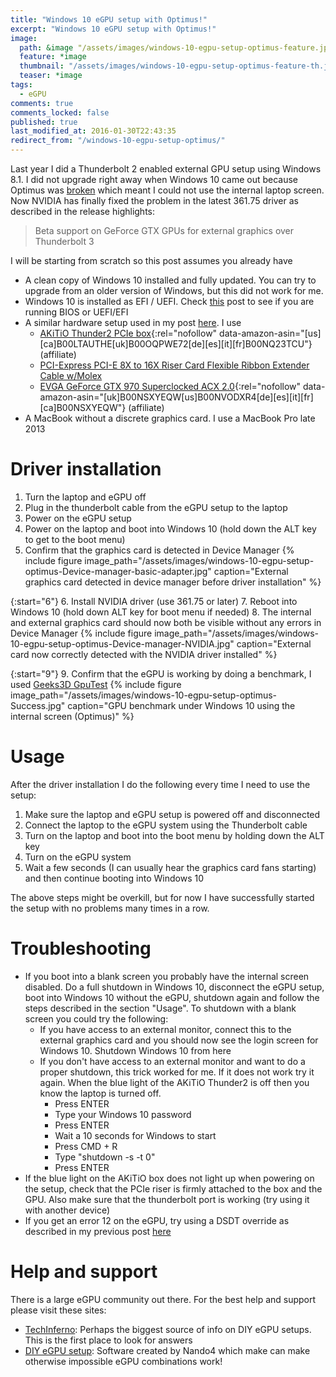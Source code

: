 ```yaml
---
title: "Windows 10 eGPU setup with Optimus!"
excerpt: "Windows 10 eGPU setup with Optimus!"
image:
  path: &image "/assets/images/windows-10-egpu-setup-optimus-feature.jpg"
  feature: *image
  thumbnail: "/assets/images/windows-10-egpu-setup-optimus-feature-th.jpg"
  teaser: *image
tags:
  - eGPU
comments: true
comments_locked: false
published: true
last_modified_at: 2016-01-30T22:43:35
redirect_from: "/windows-10-egpu-setup-optimus/"
---
```

Last year I did a Thunderbolt 2 enabled external GPU setup using Windows 8.1. I did not upgrade right away when Windows 10 came out because Optimus was [broken](https://www.techinferno.com/index.php?/forums/topic/8918-egpu-window-10-optimus-mode-problem/) which meant I could not use the internal laptop screen. Now NVIDIA has finally fixed the problem in the latest 361.75 driver as described in the release highlights:
> Beta support on GeForce GTX GPUs for external graphics over Thunderbolt 3

I will be starting from scratch so this post assumes you already have
* A clean copy of Windows 10 installed and fully updated. You can try to upgrade from an older version of Windows, but this did not work for me.
* Windows 10 is installed as EFI / UEFI. Check [this](http://www.thewindowsclub.com/check-if-uefi-or-bios) post to see if you are running BIOS or UEFI/EFI
* A similar hardware setup used in my post [here](/projects/thunderbolt-2-egpu-setup-using-akitio-thunder2/). I use
  * [AKiTiO Thunder2 PCIe box](https://www.amazon.com/dp/B00LTAUTHE/?tag=oddoneout0a-20){:rel="nofollow" data-amazon-asin="[us][ca]B00LTAUTHE[uk]B00OQPWE72[de][es][it][fr]B00NQ23TCU"} (affiliate)
  * [PCI-Express PCI-E 8X to 16X Riser Card Flexible Ribbon Extender Cable w/Molex](http://www.moddiy.com/products/PCI%252dExpress-PCI%252dE-8X-to-16X-Riser-Card-Flexible-Ribbon-Extender-Cable-w%7B47%7DMolex-%252b-Solid-Capacitor.html)
  * [EVGA GeForce GTX 970 Superclocked ACX 2.0](https://www.amazon.com/dp/B00NVODXR4/?tag=oddoneout0a-20){:rel="nofollow" data-amazon-asin="[uk]B00NSXYEQW[us]B00NVODXR4[de][es][it][fr][ca]B00NSXYEQW"} (affiliate)
* A MacBook without a discrete graphics card. I use a MacBook Pro late 2013

# Driver installation
1. Turn the laptop and eGPU off
2. Plug in the thunderbolt cable from the eGPU setup to the laptop
3. Power on the eGPU setup
4. Power on the laptop and boot into Windows 10 (hold down the ALT key to get to the boot menu)
5. Confirm that the graphics card is detected in Device Manager
{% include figure
  image_path="/assets/images/windows-10-egpu-setup-optimus-Device-manager-basic-adapter.jpg"
  caption="External graphics card detected in device manager before driver installation"
%}

{:start="6"}
6. Install NVIDIA driver (use 361.75 or later)
7. Reboot into Windows 10 (hold down ALT key for boot menu if needed)
8. The internal and external graphics card should now both be visible without any errors in Device Manager
{% include figure
  image_path="/assets/images/windows-10-egpu-setup-optimus-Device-manager-NVIDIA.jpg"
  caption="External card now correctly detected with the NVIDIA driver installed"
%}

{:start="9"}
9. Confirm that the eGPU is working by doing a benchmark, I used [Geeks3D GpuTest](http://www.geeks3d.com/gputest/)
{% include figure
  image_path="/assets/images/windows-10-egpu-setup-optimus-Success.jpg"
  caption="GPU benchmark under Windows 10 using the internal screen (Optimus)"
%}

# Usage
After the driver installation I do the following every time I need to use the setup:
1. Make sure the laptop and eGPU setup is powered off and disconnected
2. Connect the laptop to the eGPU system using the Thunderbolt cable
3. Turn on the laptop and boot into the boot menu by holding down the ALT key
4. Turn on the eGPU system
5. Wait a few seconds (I can usually hear the graphics card fans starting) and then continue booting into Windows 10

The above steps might be overkill, but for now I have successfully started the setup with no problems many times in a row.

# Troubleshooting
* If you boot into a blank screen you probably have the internal screen disabled. Do a full shutdown in Windows 10, disconnect the eGPU setup, boot into Windows 10 without the eGPU, shutdown again and follow the steps described in the section "Usage". To shutdown with a blank screen you could try the following:
  * If you have access to an external monitor, connect this to the external graphics card and you should now see the login screen for Windows 10. Shutdown Windows 10 from here
  * If you don't have access to an external monitor and want to do a proper shutdown, this trick worked for me. If it does not work try it again. When the blue light of the AKiTiO Thunder2 is off then you know the laptop is turned off.
    * Press ENTER
    * Type your Windows 10 password
    * Press ENTER
    * Wait a 10 seconds for Windows to start
    * Press CMD + R
    * Type "shutdown -s -t 0"
    * Press ENTER
* If the blue light on the AKiTiO box does not light up when powering on the setup, check that the PCIe riser is firmly attached to the box and the GPU. Also make sure that the thunderbolt port is working (try using it with another device)
* If you get an error 12 on the eGPU, try using a DSDT override as described in my previous post [here](/projects/thunderbolt-2-egpu-built-around-sonnet-echo-express-se-ii-and-pe4l)

# Help and support
There is a large eGPU community out there. For the best help and support please visit these sites:
* [TechInferno](https://www.techinferno.com/index.php?/forums/forum/83-diy-e-gpu-projects/): Perhaps the biggest source of info on DIY eGPU setups. This is the first place to look for answers
* [DIY eGPU setup](https://egpu.io/diy-egpu-setup-1-30-nando4/): Software created by Nando4 which make can make otherwise impossible eGPU combinations work!
